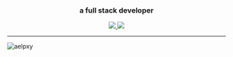 <h3 align="center">a full stack developer</h3>


<p align="center">
  <a href="https://twitter.com/aelpxy">
    <img src="https://img.shields.io/twitter/follow/aelpxy?logo=twitter&style=for-the-badge"/>
  </a>
  <a href="https://github.com/aelpxy">
    <img src="https://img.shields.io/github/followers/aelpxy?logo=github&style=for-the-badge"/>
  </a>
</p>


---

<p>
  <img align="center"
       src="https://github-readme-stats.vercel.app/api/top-langs?username=aelpxy&show_icons=true&locale=en&layout=compact"
       alt="aelpxy" />
</p>
